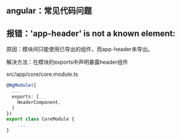 ## angular：常见代码问题

## 报错：'app-header' is not a known element:

原因：模块间只能使用已导出的组件，而app-header未导出。

解决方法：在模块的exports中声明暴露header组件

src/app/core/core.module.ts

```typescript
@NgModule({
  ...
  exports: [
    HeaderComponent,
  ]
})
export class CoreModule {
    ...
}
```



## 